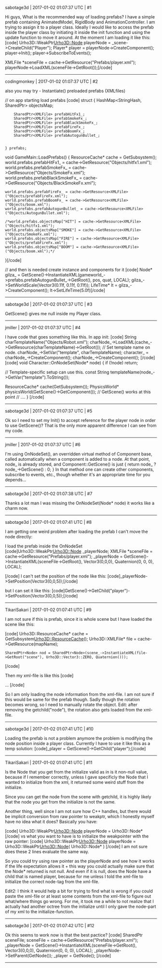 sabotage3d | 2017-01-02 01:07:37 UTC | #1

Hi guys,
What is the recommended way of loading prefabs? I have a simple prefab containing AnimatedModel, RigidBody and AnimationController. I am trying to assign it to a player class. Ideally I would like to access the prefab inside the player class by initiating it inside the init function and using the update function to move it around. At the moment I am loading it like this:
[code] Urho3D::WeakPtr<Urho3D::Node> playerNode = _scene->CreateChild("Player");
 Player* player = playerNode->CreateComponent<Player>();
 player->Init();
 player->SubscribeToEvents();

 XMLFile *sceneFile = cache->GetResource<XMLFile>("Prefabs/player.xml");
 playerNode->LoadXML(sceneFile->GetRoot());[/code]

-------------------------

codingmonkey | 2017-01-02 01:07:37 UTC | #2

also you may try - Instantiate() preloaded prefabs (XMLfiles)

// on app starting load prefabs
[code]	struct
	{
		HashMap<StringHash, SharedPtr<XMLFile>> objectsMap;

		SharedPtr<XMLFile> prefabHitFx1_;
		SharedPtr<XMLFile> prefabSmokeFx_;
		SharedPtr<XMLFile> prefabBlackSmokeFx_;
		SharedPtr<XMLFile> prefabFireFx_;
		SharedPtr<XMLFile> prefabBoomFx_;
		SharedPtr<XMLFile> prefabAutogunBullet_;


	} prefabs;

void GameMain::LoadPrefabs() 
{
	ResourceCache* cache = GetSubsystem<ResourceCache>();
	world.prefabs.prefabHitFx1_ = cache->GetResource<XMLFile>("Objects/hitfx1.xml");
	world.prefabs.prefabSmokeFx_ = cache->GetResource<XMLFile>("Objects/SmokeFx.xml");
	world.prefabs.prefabBlackSmokeFx_ = cache->GetResource<XMLFile>("Objects/BlackSmokeFx.xml");

	world.prefabs.prefabFireFx_ = cache->GetResource<XMLFile>("Objects/prefabFireFx.xml");
	world.prefabs.prefabBoomFx_ = cache->GetResource<XMLFile>("Objects/boom.xml");
	world.prefabs.prefabAutogunBullet_ = cache->GetResource<XMLFile>("Objects/AutogunBullet.xml");

	/*world.prefabs.objectsMap["HIT"] = cache->GetResource<XMLFile>("Objects/hitfx1.xml");
	world.prefabs.objectsMap["SMOKE"] = cache->GetResource<XMLFile>("Objects/SmokeFx.xml");
	world.prefabs.objectsMap["FIRE"] = cache->GetResource<XMLFile>("Objects/prefabFireFx.xml");
	world.prefabs.objectsMap["BOOM"] = cache->GetResource<XMLFile>("Objects/boom.xml");*/
}[/code]

// and then is needed create instance and components for it
[code]		Node* gilza_ = GetScene()->InstantiateXML(gameworld_->prefabs.prefabAutogunBullet_->GetRoot(), pos, quat, LOCAL);
		gilza_->SetWorldScale(Vector3(0.11f, 0.11f, 0.11f));
		LifeTime* lt = gilza_->CreateComponent<LifeTime>();
		lt->SetLifeTime(5.0f)[/code]

-------------------------

sabotage3d | 2017-01-02 01:07:37 UTC | #3

GetScene() gives me null inside my Player class.

-------------------------

jmiller | 2017-01-02 01:07:37 UTC | #4

I have code that goes something like this. In app init:
[code]
  String charTemplateName("Objects/Robot.xml");
  charNode_->LoadXML(cache_->GetResource<XMLFile>(charTemplateName)->GetRoot());
  // Set template name on node.
  charNode_->SetVar("template", charTemplateName);
  character_ = charNode_->CreateComponent<Character>();
  charNode_->CreateComponent<CharacterController>();
[/code]
[code]
void Character::OnNodeSet(Node* node) {
  if (!node) return;

  // Template-specific setup can use this.
  const String templateName(node_->GetVar("template").ToString());

  ResourceCache* cache(GetSubsystem<ResourceCache>());
  PhysicsWorld* physicsWorld(GetScene()->GetComponent<PhysicsWorld>()); // GetScene() works at this point
  // ....
}
[/code]

-------------------------

sabotage3d | 2017-01-02 01:07:37 UTC | #5

Ok so I need to set my Init() to accept reference for the player node in order to use GetScene()? That is the only more apparent difference I can see from my code.

-------------------------

jmiller | 2017-01-02 01:07:37 UTC | #6

I'm using OnNodeSet(), an overridden virtual method of Component base, called automatically when a component is added to a node.
At that point, node_ is already stored, and Component::GetScene() is just { return node_ ? node_->GetScene() : 0; }
In that method one can create other components, subscribe to events, etc., though whether it's an appropriate time for you depends...

-------------------------

sabotage3d | 2017-01-02 01:07:38 UTC | #7

Thanks a lot man I was missing the OnNodeSet(Node* node) it works like a charm now.

-------------------------

sabotage3d | 2017-01-02 01:07:41 UTC | #8

I am getting one weird problem after loading the prefab I can't move the node directly:

I load the prefab inside the OnNodeSet
[code]Urho3D::WeakPtr<Urho3D::Node> _playerNode;
 XMLFile *sceneFile = cache->GetResource<XMLFile>("Prefabs/player.xml");
_playerNode = GetScene()->InstantiateXML(sceneFile->GetRoot(), Vector3(0,0,0), Quaternion(0, 0, 0), LOCAL);

[/code]
I can't set the position of the node like this:
[code]_playerNode->SetPosition(Vector3(0,0,5));[/code]

but I can set it like this:
[code]GetScene()->GetChild("player")->SetPosition(Vector3(0,0,5));[/code]

-------------------------

TikariSakari | 2017-01-02 01:07:41 UTC | #9

I am not sure if this is prefab, since it is whole scene but I have loaded the scene like this:

[code]
	Urho3D::ResourceCache* cache = GetSubsystem<Urho3D::ResourceCache>();
	Urho3D::XMLFile* file = cache->GetResource<XMLFile>(mapName);

	SharedPtr<Node> nod = SharedPtr<Node>(scene_->InstantiateXML(file->GetRoot("scene"), Urho3D::Vector3::ZERO, Quaternion()));

[/code]

Then my xml-file is like this
[code]
<?xml version="1.0"?>
<scene id="1">
	<attribute name="Name" value="" />
	<attribute name="Time Scale" value="1" />
	<attribute name="Smoothing Constant" value="50" />
	<attribute name="Snap Threshold" value="5" />
	<attribute name="Elapsed Time" value="0" />
	<attribute name="Next Replicated Node ID" value="2" />
	<attribute name="Next Replicated Component ID" value="4" />
	<attribute name="Next Local Node ID" value="16777266" />
	<attribute name="Next Local Component ID" value="16777265" />
	<attribute name="Variables" />
	<attribute name="Variable Names" value="" />
	<component type="PhysicsWorld" id="1" />
	<component type="Octree" id="2" />
	<component type="DebugRenderer" id="3" />
	<node id="16777216">
		<attribute name="Is Enabled" value="true" />
		<attribute name="Name" value="Scene" />
		<attribute name="Position" value="0 0 -0" />
		<attribute name="Rotation" value="0.707107 0.707107 0 0" />
		<attribute name="Scale" value="1 1 1" />
		<attribute name="Variables" />
          ...
   </node>
</scene>
[/code]

So I am only loading the node information from the xml-file. I am not sure if this would be same for the prefab though. Sadly though the rotation becomes wrong, so I need to manually rotate the object. Edit: after removing the getchild("node"), the rotation also gets loaded from the xml-file.

-------------------------

sabotage3d | 2017-01-02 01:07:41 UTC | #10

Loading the prefab is not a problem anymore the problem is modifying the node position inside a player class.
Currently I have to use it like this as a temp solution: [code]_player = GetScene()->GetChild("player");[/code]

-------------------------

TikariSakari | 2017-01-02 01:07:41 UTC | #11

Is the Node that you get from the initialize valid as in is it non-null value, because if I remember correctly, unless I gave specificly the Node that I wanted to initialize from the xml, it returned some weird stuff from the initialize.

Since you can get the node from the scene with getchild, it is highly likely that the node you get from the initialize is not the same.

Another thing, well since I am not sure how C++ handles, but there would be implicit conversion from raw pointer to weakptr, which I honestly myself have no idea what it does? Basically you have:

[code]
Urho3D::WeakPtr<Urho3D::Node> playerNode = Urho3D::Node*
[/code]
vs what you want to have is to initialize the weakpointer with the raw pointer:
[code]
Urho3D::WeakPtr<Urho3D::Node> playerNode =  Urho3D::WeakPtr<Urho3D::Node>( Urho3D::Node* )
[/code]
I am not sure does these 2 lines evaluate the same way.

So you could try using raw pointer as the playerNode and see how it works if the life expectation allows it + this way you could actually make sure that the Node* returned is not null. And even if it is null, does the Node have a child that is named player, because for me unless I told the xml-file to initialize the correct node-tag from the xml-file.

Edit2: I think it would help a bit for trying to find what is wrong if you could paste the xml-file or at least some contents from the xml-file to figure out what/where things go wrong. For me, it took me a while to not realize that I actually had another octree from the initialize until I only gave the node-part of my xml to the initialize-function.

-------------------------

sabotage3d | 2017-01-02 01:07:42 UTC | #12

Ok this seems to work now is that the best pactice?
[code]
SharedPtr<XMLFile> sceneFile;
sceneFile = cache->GetResource<XMLFile>("Prefabs/player.xml");
_playerNode  = GetScene()->InstantiateXML(sceneFile->GetRoot(), Vector3(0,0,0), Quaternion(0, 0, 0), LOCAL);
_playerNode->SetParent(GetNode());
_player = GetNode();
[/code]

-------------------------

